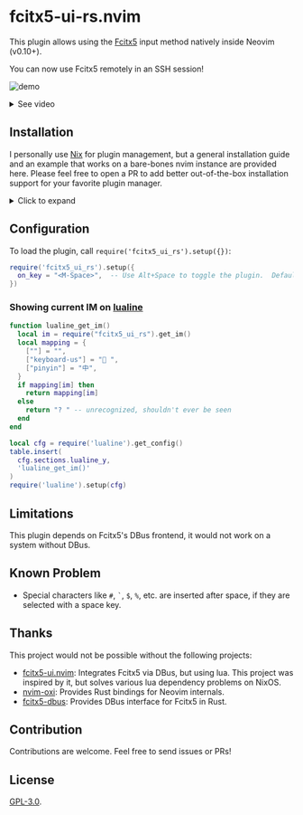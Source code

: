 # fcitx5-ui-rs.nvim

This plugin allows using the [Fcitx5] input method natively inside Neovim (v0.10+).

You can now use Fcitx5 remotely in an SSH session!

![demo](https://github.com/user-attachments/assets/6c500b57-58ab-4ae8-bfca-54ff00755c5f)

<details>
<summary>See video</summary>

https://github.com/user-attachments/assets/23e34a5a-ae3b-4531-bd3d-8786fbea6695

</details>

## Installation

I personally use [Nix] for plugin management, but a general installation guide and an
example that works on a bare-bones nvim instance are provided here.
Please feel free to open a PR to add better out-of-the-box installation support for your
favorite plugin manager.

<details>
<summary>Click to expand</summary>

### General

This plugin is a single .so binary.  A vanilla installation process would be:

1. Build the plugin with `cargo build --release`, this gives you a binary at
   `target/release/libfcitx5_ui_rs.so`.
2. The binary needs to be renamed to `lua/fcitx5_ui_rs.so` (remove the "`lib`" prefix),
   and put inside your Neovim's [`rtp`].

For example, here is how to test this plugin imperatively:

```bash
cd fcitx5-ui-rs.nvim/plugin
cargo build --release  # <-- This gives target/release/libfcitx5_ui_rs.so
mkdir lua
mv ./target/release/libfcitx5_ui_rs.so lua/fcitx5_ui_rs.so  # <-- NB: must remove the `lib` prefix!
# Then launch nvim.
# We add $(pwd) to nvim's rtp so that it can find lua/fcitx5_ui_rs.so.
nvim +"set rtp^=$(pwd)" +'lua require("fcitx5_ui_rs").setup({
  on_key = "<M-Space>",
})'  # See the configuration guide below
# Then hit Alt+Space inside nvim, and try typing something!
```

### NixOS

Add this project's to your flake's input:

```nix
{
  inputs.fcitx5-ui-rs-nvim.url = "github:blurgyy/fcitx5-ui-rs.nvim";
  # ...
}
```

Add to your nixpkgs's overlay:

```nix
  pkgs = import nixpkgs {
    overlays = [
      # ...
      inputs.fcitx5-ui-rs-nvim.overlays.default
    ];
  };
```

The plugin can now be built via `pkgs.vimPlugins.fcitx5-ui-rs-nvim`.  You can then add
it to your Neovim plugins.

</details>

## Configuration

To load the plugin, call `require('fcitx5_ui_rs').setup({})`:

```lua
require('fcitx5_ui_rs').setup({
  on_key = "<M-Space>",  -- Use Alt+Space to toggle the plugin.  Default value of on_key is nil
})
```

### Showing current IM on [lualine]

```lua
function lualine_get_im()
  local im = require("fcitx5_ui_rs").get_im()
  local mapping = {
    [""] = "",
    ["keyboard-us"] = " ",
    ["pinyin"] = "中",
  }
  if mapping[im] then
    return mapping[im]
  else
    return "? " -- unrecognized, shouldn't ever be seen
  end
end

local cfg = require('lualine').get_config()
table.insert(
  cfg.sections.lualine_y,
  'lualine_get_im()'
)
require('lualine').setup(cfg)
```

## Limitations

This plugin depends on Fcitx5's DBus frontend, it would not work on a system without
DBus.

## Known Problem

- Special characters like `#`, <code>\`</code>, `$`, `%`, etc. are inserted after space,
  if they are selected with a space key.

## Thanks

This project would not be possible without the following projects:

- [fcitx5-ui.nvim]: Integrates Fcitx5 via DBus, but using lua.  This project was
  inspired by it, but solves various lua dependency problems on NixOS.
- [nvim-oxi]: Provides Rust bindings for Neovim internals.
- [fcitx5-dbus]: Provides DBus interface for Fcitx5 in Rust.

## Contribution

Contributions are welcome.  Feel free to send issues or PRs!

## License

[GPL-3.0].

[Fcitx5]: <https://fcitx-im.org/wiki/Fcitx_5>
[lualine]: <https://github.com/nvim-lualine/lualine.nvim>
[Nix]: <https://nixos.org>
[`rtp`]: <https://neovim.io/doc/user/options.html#'runtimepath'>
[fcitx5-ui.nvim]: <https://github.com/black-desk/fcitx5-ui.nvim>
[nvim-oxi]: <https://github.com/noib3/nvim-oxi>
[fcitx5-dbus]: <https://github.com/Jedsek/fcitx5-dbus>
[GPL-3.0]: <./LICENSE>
